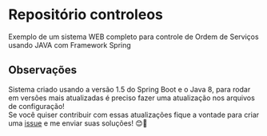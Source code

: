 # Repositório controleos
Exemplo de um sistema WEB completo para controle de Ordem de Serviços usando JAVA com Framework Spring

## Observações
Sistema criado usando a versão 1.5 do Spring Boot e o Java 8, para rodar em versões mais atualizadas é preciso fazer uma atualização nos arquivos de configuração!  
Se você quiser contribuir com essas atualizações fique a vontade para criar uma [issue](https://github.com/Atanes/controleos/issues) e me enviar suas soluções! 😊🤝
